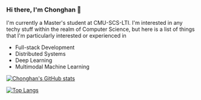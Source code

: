 ### Hi there, I'm Chonghan 👋
I'm currently a Master's student at CMU-SCS-LTI. I'm interested in any techy stuff within the realm of Computer Science, but here is a list of things that I'm particularly interested or experienced in
- Full-stack Development
- Distributed Systems
- Deep Learning
- Multimodal Machine Learning



<!--
**PaulCCCCCCH/PaulCCCCCCH** is a ✨ _special_ ✨ repository because its `README.md` (this file) appears on your GitHub profile.

Here are some ideas to get you started:

- 🔭 I’m currently working on ...
- 🌱 I’m currently learning ...
- 👯 I’m looking to collaborate on ...
- 🤔 I’m looking for help with ...
- 💬 Ask me about ...
- 📫 How to reach me: ...
- 😄 Pronouns: ...
- ⚡ Fun fact: ...
-->

[![Chonghan's GitHub stats](https://github-readme-stats.vercel.app/api?username=paulcccccch&count_private=true)](https://github.com/anuraghazra/github-readme-stats)

[![Top Langs](https://github-readme-stats.vercel.app/api/top-langs/?username=paulcccccch)](https://github.com/anuraghazra/github-readme-stats)
